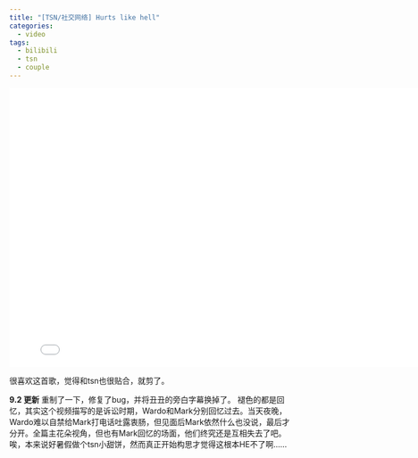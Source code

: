 ```yaml
---
title: "[TSN/社交网络] Hurts like hell"
categories:
  - video
tags:
  - bilibili
  - tsn
  - couple
---
```


<iframe width="800" height="500"  src="//player.bilibili.com/player.html?aid=4993277&cid=18255701&page=1" scrolling="no" border="0" frameborder="no" framespacing="0" allowfullscreen="true"> </iframe>


很喜欢这首歌，觉得和tsn也很贴合，就剪了。

**9.2 更新**
重制了一下，修复了bug，并将丑丑的旁白字幕换掉了。
褪色的都是回忆，其实这个视频描写的是诉讼时期，Wardo和Mark分别回忆过去。当天夜晚，Wardo难以自禁给Mark打电话吐露衷肠，但见面后Mark依然什么也没说，最后才分开。全篇主花朵视角，但也有Mark回忆的场面，他们终究还是互相失去了吧。
唉，本来说好暑假做个tsn小甜饼，然而真正开始构思才觉得这根本HE不了啊......